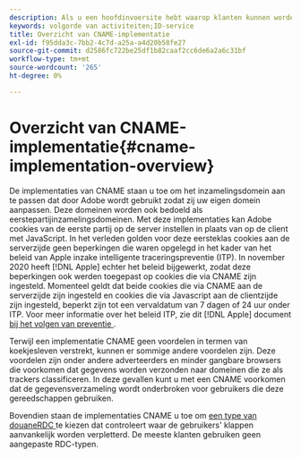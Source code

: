 ```yaml
---
description: Als u een hoofdinvoersite hebt waarop klanten kunnen worden geïdentificeerd voordat ze andere domeinen bezoeken, kan een CNAME het bijhouden van gegevens naar andere domeinen toestaan in browsers die cookies van derden (zoals Safari) niet accepteren.
keywords: volgorde van activiteiten;ID-service
title: Overzicht van CNAME-implementatie
exl-id: f95dda3c-7bb2-4c7d-a25a-a4d20b58fe27
source-git-commit: d2586fc722be25df1b82caaf2cc6de6a2a6c31bf
workflow-type: tm+mt
source-wordcount: '265'
ht-degree: 0%

---
```


# Overzicht van CNAME-implementatie{#cname-implementation-overview}

De implementaties van CNAME staan u toe om het inzamelingsdomein aan te passen dat door Adobe wordt gebruikt zodat zij uw eigen domein aanpassen. Deze domeinen worden ook bedoeld als eerstepartijinzamelingsdomeinen. Met deze implementaties kan Adobe cookies van de eerste partij op de server instellen in plaats van op de client met JavaScript. In het verleden golden voor deze eersteklas cookies aan de serverzijde geen beperkingen die waren opgelegd in het kader van het beleid van Apple inzake intelligente traceringspreventie (ITP). In november 2020 heeft [!DNL Apple] echter het beleid bijgewerkt, zodat deze beperkingen ook werden toegepast op cookies die via CNAME zijn ingesteld. Momenteel geldt dat beide cookies die via CNAME aan de serverzijde zijn ingesteld en cookies die via Javascript aan de clientzijde zijn ingesteld, beperkt zijn tot een vervaldatum van 7 dagen of 24 uur onder ITP. Voor meer informatie over het beleid ITP, zie dit [!DNL Apple] document [ bij het volgen van preventie ](https://webkit.org/tracking-prevention/#intelligent-tracking-prevention-itp).

Terwijl een implementatie CNAME geen voordelen in termen van koekjesleven verstrekt, kunnen er sommige andere voordelen zijn. Deze voordelen zijn onder andere adverteerders en minder gangbare browsers die voorkomen dat gegevens worden verzonden naar domeinen die ze als trackers classificeren. In deze gevallen kunt u met een CNAME voorkomen dat de gegevensverzameling wordt onderbroken voor gebruikers die deze gereedschappen gebruiken.

Bovendien staan de implementaties CNAME u toe om [ een type van douaneRDC ](https://experienceleague.adobe.com/docs/analytics/technotes/rdc/regional-data-collection.html?lang=nl-NL) te kiezen dat controleert waar de gebruikers&#39; klappen aanvankelijk worden verpletterd. De meeste klanten gebruiken geen aangepaste RDC-typen.
